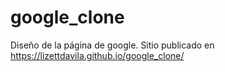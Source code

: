 # google_clone
Diseño de la página de google.
Sitio publicado en https://lizettdavila.github.io/google_clone/
